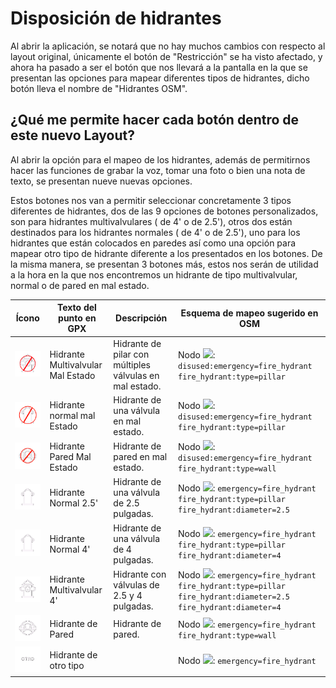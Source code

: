 # Disposición de hidrantes
Al abrir la aplicación, se notará que no hay muchos cambios con respecto al layout original, únicamente el botón de "Restricción" se ha visto afectado, y ahora ha pasado a ser el botón que nos llevará a la pantalla en la que se presentan las opciones para mapear diferentes tipos de hidrantes, dicho botón lleva el nombre de "Hidrantes OSM".



## ¿Qué me permite hacer cada botón dentro de este nuevo Layout?

Al abrir la opción para el mapeo de los hidrantes, además de permitirnos hacer las funciones de grabar la voz, tomar una foto o bien una nota de texto, se presentan nueve nuevas opciones.

Estos botones nos van a permitir seleccionar concretamente 3 tipos diferentes de hidrantes, dos de las 9 opciones de botones personalizados, son para hidrantes multivalvulares ( de 4' o de 2.5'), otros dos están destinados para los hidrantes normales ( de 4' o de 2.5'), uno para los hidrantes que están colocados en paredes así como una opción para mapear otro tipo de hidrante diferente a los presentados en los botones. De la misma manera, se presentan 3 botones más, estos nos serán de utilidad a la hora en la que nos encontremos un hidrante de tipo multivalvular, normal o de pared en mal estado.



| Ícono                                                        | Texto del punto en GPX            | Descripción                                             | Esquema de mapeo sugerido en OSM                             |
| ------------------------------------------------------------ | --------------------------------- | ------------------------------------------------------- | ------------------------------------------------------------ |
| <img src="hidrantes_icons/App-09.png" style="zoom:33%;background-color: gray;" /> | Hidrante Multivalvular Mal Estado | Hidrante de pilar con múltiples válvulas en mal estado. | Nodo ![](https://wiki.openstreetmap.org/w/images/2/20/Mf_node.svg): `disused:emergency=fire_hydrant`  `fire_hydrant:type=pillar` |
| <img src="hidrantes_icons/App-10.png" style="zoom:33%;background-color: gray;" /> | Hidrante normal mal Estado        | Hidrante de una válvula en mal estado.                  | Nodo ![](https://wiki.openstreetmap.org/w/images/2/20/Mf_node.svg): `disused:emergency=fire_hydrant` `fire_hydrant:type=pillar` |
| <img src="hidrantes_icons/App-11.png" style="zoom:33%;background-color: gray;" /> | Hidrante Pared Mal Estado         | Hidrante de pared en mal estado.                        | Nodo ![](https://wiki.openstreetmap.org/w/images/2/20/Mf_node.svg): `disused:emergency=fire_hydrant` `fire_hydrant:type=wall` |
| <img src="hidrantes_icons/App-03.png" style="zoom:33%;background-color: gray;" /> | Hidrante Normal 2.5'              | Hidrante de una válvula de 2.5 pulgadas.                | Nodo ![](https://wiki.openstreetmap.org/w/images/2/20/Mf_node.svg): `emergency=fire_hydrant`  `fire_hydrant:type=pillar` `fire_hydrant:diameter=2.5` |
| <img src="hidrantes_icons/App-03.png" style="zoom:33%;background-color: gray;" /> | Hidrante Normal 4'                | Hidrante de una válvula de 4 pulgadas.                  | Nodo ![](https://wiki.openstreetmap.org/w/images/2/20/Mf_node.svg): `emergency=fire_hydrant`  `fire_hydrant:type=pillar` `fire_hydrant:diameter=4` |
| <img src="hidrantes_icons/App-01.png" style="zoom:33%;background-color: gray;" /> | Hidrante Multivalvular 4'         | Hidrante con válvulas de 2.5 y 4 pulgadas.              | Nodo ![](https://wiki.openstreetmap.org/w/images/2/20/Mf_node.svg): `emergency=fire_hydrant`  `fire_hydrant:type=pillar` `fire_hydrant:diameter=2.5` `fire_hydrant:diameter=4` |
| <img src="hidrantes_icons/App-02.png" style="zoom:33%;background-color: gray;" /> | Hidrante de Pared                 | Hidrante de pared.                                      | Nodo ![](https://wiki.openstreetmap.org/w/images/2/20/Mf_node.svg):  `emergency=fire_hydrant`  `fire_hydrant:type=wall` |
| <img src="hidrantes_icons/App-04.png" style="zoom:33%;background-color: gray;" /> | Hidrante de otro tipo             |                                                         | Nodo ![](https://wiki.openstreetmap.org/w/images/2/20/Mf_node.svg): `emergency=fire_hydrant` |


